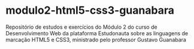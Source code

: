 # modulo2-html5-css3-guanabara
 Repositório de estudos e exercícios do Módulo 2 do curso de Desenvolvimento Web da plataforma Estudonauta sobre as linguagens de marcação HTML5 e CSS3, ministrado pelo professor Gustavo Guanabara
